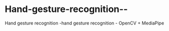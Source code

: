 # Hand-gesture-recognition--
Hand gesture recognition -hand gesture recognition - OpenCV + MediaPipe

